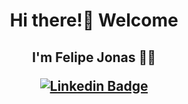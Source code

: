 <h1 align="center">Hi there!👋 Welcome</h1>
<h2 align="center">I'm Felipe Jonas 👨‍💻
  
[![Linkedin Badge](https://img.shields.io/badge/-LinkedIn-blue?style=flat-square&logo=Linkedin&logoColor=white&link=https://www.linkedin.com/in/felipejonas/)](https://www.linkedin.com/in/felipejonas/)
  
</h2>
<!--
<div align="center">

  ![Felipe Jonas GitHub stats](https://github-readme-stats.vercel.app/api?username=felipenjonas&show_icons=true&theme=dark)


## Highlight's

<a href="https://github.com/felipenjonas/diceRoller">
  <img align="center" src="https://github-readme-stats.vercel.app/api/pin/?username=felipenjonas&repo=diceRoller" />
</a>
 -->
</div>



